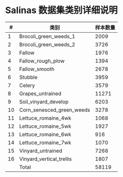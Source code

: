 # Salinas 数据集类别详细说明

| #   | 类别                           | 样本数量 |
|-----|-------------------------------|----------|
| 1   | Brocoli_green_weeds_1         | 2009     |
| 2   | Brocoli_green_weeds_2         | 3726     |
| 3   | Fallow                        | 1976     |
| 4   | Fallow_rough_plow             | 1394     |
| 5   | Fallow_smooth                 | 2678     |
| 6   | Stubble                       | 3959     |
| 7   | Celery                        | 3579     |
| 8   | Grapes_untrained              | 11271    |
| 9   | Soil_vinyard_develop          | 6203     |
| 10  | Corn_senesced_green_weeds     | 3278     |
| 11  | Lettuce_romaine_4wk           | 1068     |
| 12  | Lettuce_romaine_5wk           | 1927     |
| 13  | Lettuce_romaine_6wk           | 916      |
| 14  | Lettuce_romaine_7wk           | 1070     |
| 15  | Vinyard_untrained             | 7268     |
| 16  | Vinyard_vertical_trellis      | 1807     |
| |Total                               | 58119     |